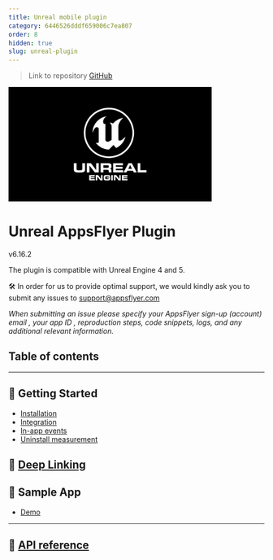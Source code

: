 ```yaml
---
title: Unreal mobile plugin
category: 6446526dddf659006c7ea807
order: 8
hidden: true
slug: unreal-plugin
---
```


> Link to repository
> [GitHub](https://github.com/AppsFlyerSDK/appsflyer-unreal-plugin)


<img src="./docs/ScreenShots/ue_logo.png"  width="400">



# Unreal AppsFlyer Plugin

v6.16.2

The plugin is compatible with Unreal Engine 4 and 5.


🛠 In order for us to provide optimal support, we would kindly ask you to submit any issues to support@appsflyer.com

*When submitting an issue please specify your AppsFlyer sign-up (account) email , your app ID , reproduction steps, code snippets, logs, and any additional relevant information.*

## Table of contents

 ---
## <a id="plugin-build-for"> 🚀 Getting Started
- [Installation](/docs/Installation.md)
- [Integration](/docs/BasicIntegration.md)
- [In-app events](/docs/API.md#inappevent)
- [Uninstall measurement](/docs/API.md#uninstall)
## 🔗 [Deep Linking](/docs/deeplink.md)
## <a id="plugin-build-for"> 🧪 Sample App
- [Demo](https://github.com/AppsFlyerSDK/appsflyer-unreal-plugin/tree/master/UE_5.1_Demo/Demo)

-------
## 🔗 [API reference](/docs/API.md)
